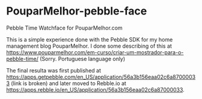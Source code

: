 # PouparMelhor-pebble-face
Pebble Time Watchface for PouparMelhor.com 

This is a simple experience done with the Pebble SDK for my home management blog PouparMelhor. I done some describing of this at https://www.pouparmelhor.com/em-curso/criar-um-mostrador-para-o-pebble-time/ (Sorry. Portuguese language only)

The final resulta was first published at https://apps.getpebble.com/en_US/application/56a3b156eaa02c6a87000033 (link is broken) and later moved to Rebble.io at https://apps.rebble.io/en_US/application/56a3b156eaa02c6a87000033.
